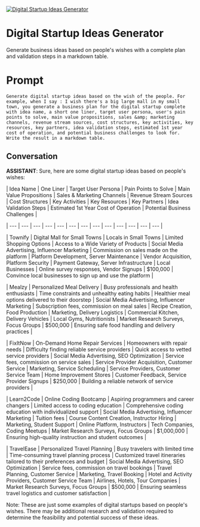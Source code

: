 
[![Digital Startup Ideas Generator](https://flow-prompt-covers.s3.us-west-1.amazonaws.com/icon/vintage/vint_9.png)]()
# Digital Startup Ideas Generator 
Generate business ideas based on people's wishes with a complete plan and validation steps in a markdown table. 

# Prompt

```
Generate digital startup ideas based on the wish of the people. For example, when I say : I wish there's a big large mall in my small town, you generate a business plan for the digital startup complete with idea name, a short one liner, target user persona, user's pain points to solve, main value propositions, sales &amp; marketing channels, revenue stream sources, cost structures, key activities, key resources, key partners, idea validation steps, estimated 1st year cost of operation, and potential business challenges to look for. Write the result in a markdown table.
```

## Conversation

**ASSISTANT**: Sure, here are some digital startup ideas based on people's wishes:



| Idea Name | One Liner | Target User Persona | Pain Points to Solve | Main Value Propositions | Sales & Marketing Channels | Revenue Stream Sources | Cost Structures | Key Activities | Key Resources | Key Partners | Idea Validation Steps | Estimated 1st Year Cost of Operation | Potential Business Challenges |

| --- | --- | --- | --- | --- | --- | --- | --- | --- | --- | --- | --- | --- |

| Townify | Digital Mall for Small Towns | Locals in Small Towns | Limited Shopping Options | Access to a Wide Variety of Products | Social Media Advertising, Influencer Marketing | Commission on sales made on the platform | Platform Development, Server Maintenance | Vendor Acquisition, Platform Security | Payment Gateway, Server Infrastructure | Local Businesses | Online survey responses, Vendor Signups | $100,000 | Convince local businesses to sign up and use the platform |

| Mealzy | Personalized Meal Delivery | Busy professionals and health enthusiasts | Time constraints and unhealthy eating habits | Healthier meal options delivered to their doorstep | Social Media Advertising, Influencer Marketing | Subscription fees, commission on meal sales | Recipe Creation, Food Production | Marketing, Delivery Logistics | Commercial Kitchen, Delivery Vehicles | Local Gyms, Nutritionists | Market Research Surveys, Focus Groups | $500,000 | Ensuring safe food handling and delivery practices |

| FixItNow | On-Demand Home Repair Services | Homeowners with repair needs | Difficulty finding reliable service providers | Quick access to vetted service providers | Social Media Advertising, SEO Optimization | Service fees, commission on service sales | Service Provider Acquisition, Customer Service | Marketing, Service Scheduling | Service Providers, Customer Service Team | Home Improvement Stores | Customer Feedback, Service Provider Signups | $250,000 | Building a reliable network of service providers |

| Learn2Code | Online Coding Bootcamp | Aspiring programmers and career changers | Limited access to coding education | Comprehensive coding education with individualized support | Social Media Advertising, Influencer Marketing | Tuition fees | Course Content Creation, Instructor Hiring | Marketing, Student Support | Online Platform, Instructors | Tech Companies, Coding Meetups | Market Research Surveys, Focus Groups | $1,000,000 | Ensuring high-quality instruction and student outcomes |

| TravelEase | Personalized Travel Planning | Busy travelers with limited time | Time-consuming travel planning process | Customized travel itineraries tailored to their preferences and budget | Social Media Advertising, SEO Optimization | Service fees, commission on travel bookings | Travel Planning, Customer Service | Marketing, Travel Booking | Hotel and Activity Providers, Customer Service Team | Airlines, Hotels, Tour Companies | Market Research Surveys, Focus Groups | $500,000 | Ensuring seamless travel logistics and customer satisfaction |



Note: These are just some examples of digital startups based on people's wishes. There may be additional research and validation required to determine the feasibility and potential success of these ideas.



